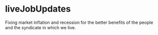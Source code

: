 # liveJobUpdates
Fixing market inflation and recession for the better benefits of the people and the syndicate in which we live.
